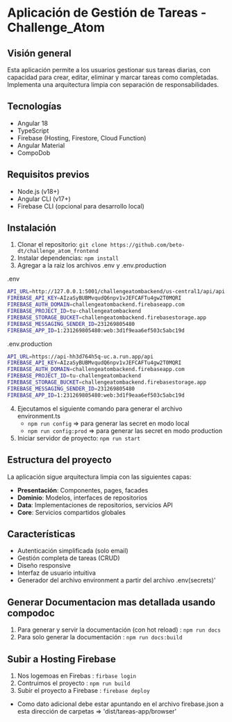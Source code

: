 # Aplicación de Gestión de Tareas - Challenge_Atom

## Visión general
Esta aplicación permite a los usuarios gestionar sus tareas diarias, con capacidad para crear, editar, eliminar y marcar tareas como completadas. Implementa una arquitectura limpia con separación de responsabilidades.

## Tecnologías
- Angular 18
- TypeScript
- Firebase (Hosting, Firestore, Cloud Function)
- Angular Material
- CompoDob

## Requisitos previos
- Node.js (v18+)
- Angular CLI (v17+)
- Firebase CLI (opcional para desarrollo local)

## Instalación
1. Clonar el repositorio: `git clone https://github.com/beto-dt/challenge_atom_frontend`
2. Instalar dependencias: `npm install`
3. Agregar a la raiz los archivos .env y .env.production

.env
```bash
API_URL=http://127.0.0.1:5001/challengeatombackend/us-central1/api/api
FIREBASE_API_KEY=AIzaSyBUBMvqudQ6npv1vJEFCAFTu4gw2T0MQRI
FIREBASE_AUTH_DOMAIN=challengeatombackend.firebaseapp.com
FIREBASE_PROJECT_ID=tu-challengeatombackend
FIREBASE_STORAGE_BUCKET=challengeatombackend.firebasestorage.app
FIREBASE_MESSAGING_SENDER_ID=231269805480
FIREBASE_APP_ID=1:231269805480:web:3d1f9eaa6ef503c5abc19d
```

.env.production
```bash
API_URL=https://api-hh3d764h5q-uc.a.run.app/api
FIREBASE_API_KEY=AIzaSyBUBMvqudQ6npv1vJEFCAFTu4gw2T0MQRI
FIREBASE_AUTH_DOMAIN=challengeatombackend.firebaseapp.com
FIREBASE_PROJECT_ID=tu-challengeatombackend
FIREBASE_STORAGE_BUCKET=challengeatombackend.firebasestorage.app
FIREBASE_MESSAGING_SENDER_ID=231269805480
FIREBASE_APP_ID=1:231269805480:web:3d1f9eaa6ef503c5abc19d

```

4. Ejecutamos el siguiente comando para generar el archivo environment.ts
   - `npm run config` => para generar las secret en modo local
   - `npm run config:prod` => para generar las secret en modo production
5. Iniciar servidor de proyecto: `npm run start`

## Estructura del proyecto
La aplicación sigue arquitectura limpia con las siguientes capas:

- **Presentación**: Componentes, pages, facades
- **Dominio**: Modelos, interfaces de repositorios
- **Data**: Implementaciones de repositorios, servicios API
- **Core**: Servicios compartidos globales

## Características
- Autenticación simplificada (solo email)
- Gestión completa de tareas (CRUD)
- Diseño responsive
- Interfaz de usuario intuitiva
- Generador del archivo environment a partir del archivo .env(secrets)'


## Generar Documentacion mas detallada usando compodoc
1. Para generar y servir la documentación (con hot reload) :  `npm run docs`
2. Para solo generar la documentación :  `npm run docs:build`

## Subir a Hosting Firebase
1. Nos logemoas en Firebas : `firbase login`
2. Contruimos el proyecto : `npm run build`
3. Subir el proyecto a Firebase : `firebase deploy`

- Como dato adicional debe estar apuntando en el archivo firebase.json a esta dirección de carpetas => 'dist/tareas-app/browser'
